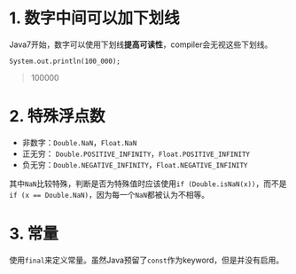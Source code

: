 # 1. 数字中间可以加下划线

Java7开始，数字可以使用下划线**提高可读性**，compiler会无视这些下划线。

`System.out.println(100_000);`

> 100000



# 2. 特殊浮点数

- 非数字：`Double.NaN`，`Float.NaN`
- 正无穷： `Double.POSITIVE_INFINITY`，`Float.POSITIVE_INFINITY`
- 负无穷：`Double.NEGATIVE_INFINITY`，`Float.NEGATIVE_INFINITY`

其中`NaN`比较特殊，判断是否为特殊值时应该使用`if (Double.isNaN(x))`，而不是`if (x == Double.NaN)`，因为每一个`NaN`都被认为不相等。



# 3. 常量

使用`final`来定义常量。虽然Java预留了`const`作为keyword，但是并没有启用。



